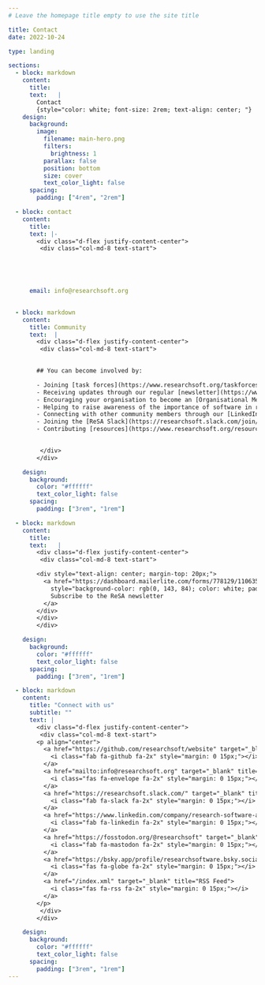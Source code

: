 ```yaml
---
# Leave the homepage title empty to use the site title

title: Contact
date: 2022-10-24

type: landing

sections:
  - block: markdown
    content:
      title: 
      text:   |
        Contact
        {style="color: white; font-size: 2rem; text-align: center; "}
    design:
      background:
        image:
          filename: main-hero.png
          filters:
            brightness: 1
          parallax: false
          position: bottom
          size: cover
          text_color_light: false  
      spacing:
        padding: ["4rem", "2rem"]

  - block: contact
    content:
      title: 
      text: |-
        <div class="d-flex justify-content-center">
         <div class="col-md-8 text-start">

       



      email: info@researchsoft.org 
      

  - block: markdown
    content:
      title: Community
      text:  |
        <div class="d-flex justify-content-center">
         <div class="col-md-8 text-start">
         

        ## You can become involved by:

        - Joining [task forces](https://www.researchsoft.org/taskforces) focused on specific activities  
        - Receiving updates through our regular [newsletter](https://www.researchsoft.org/news)  
        - Encouraging your organisation to become an [Organisational Member](https://www.researchsoft.org/about/membership), [support a task force](https://www.researchsoft.org/taskforces/tf-support), or             make a [donation](https://www.researchsoft.org/taskforces/tf-support)  
        - Helping to raise awareness of the importance of software in research through use of [ReSA resources](https://www.researchsoft.org/resource/resa-resources)  
        - Connecting with other community members through our [LinkedIn](https://www.linkedin.com/company/research-software-alliance/) or at our [events](https://www.researchsoft.org/events/resa-events)  
        - Joining the [ReSA Slack](https://researchsoft.slack.com/join/shared_invite/zt-1flmrglww-SoWjAK_5TJyqLU_~Jx697w#/shared-invite/email) for decision-makers and key influencers to share what’s                  happening in the community  
        - Contributing [resources](https://www.researchsoft.org/resource/resa-resources) and [guidelines](https://www.researchsoft.org/resource/guidelines); ideas for [task forces]                    (https://www.researchsoft.org/taskforces), [events](https://www.researchsoft.org/events/resa-events), and [news](https://www.researchsoft.org/news); or if you have other ideas for ReSA then [let us know]  (mailto:info@researchsoft.org)  

       
         </div>
        </div>         

    design:
      background:
        color: "#ffffff"
        text_color_light: false  
      spacing:
        padding: ["3rem", "1rem"]

  - block: markdown
    content:
      title:
      text:   | 
        <div class="d-flex justify-content-center">
         <div class="col-md-8 text-start">

        <div style="text-align: center; margin-top: 20px;">
          <a href="https://dashboard.mailerlite.com/forms/778129/110635094443558050/share" target="_blank" 
            style="background-color: rgb(0, 143, 84); color: white; padding: 10px 20px; border-radius: 6px; text-decoration: none; display: inline-block; border: 1px solid #ccc;">
            Subscribe to the ReSA newsletter
          </a>
        </div>
        </div>
        </div>  

    design:
      background:
        color: "#ffffff"
        text_color_light: false
      spacing:
        padding: ["3rem", "1rem"]

  - block: markdown
    content:
      title: "Connect with us"
      subtitle: ""
      text: |
        <div class="d-flex justify-content-center">
         <div class="col-md-8 text-start">      
        <p align="center">
          <a href="https://github.com/researchsoft/website" target="_blank" title="GitHub">
            <i class="fab fa-github fa-2x" style="margin: 0 15px;"></i>
          </a>
          <a href="mailto:info@researchsoft.org" target="_blank" title="Email">
            <i class="fas fa-envelope fa-2x" style="margin: 0 15px;"></i>
          </a>
          <a href="https://researchsoft.slack.com/" target="_blank" title="Slack">
            <i class="fab fa-slack fa-2x" style="margin: 0 15px;"></i>
          </a>
          <a href="https://www.linkedin.com/company/research-software-alliance/" target="_blank" title="LinkedIn">
            <i class="fab fa-linkedin fa-2x" style="margin: 0 15px;"></i>
          </a>
          <a href="https://fosstodon.org/@researchsoft" target="_blank" title="Mastodon">
            <i class="fab fa-mastodon fa-2x" style="margin: 0 15px;"></i>
          </a>
          <a href="https://bsky.app/profile/researchsoftware.bsky.social" target="_blank" title="Bluesky">
            <i class="fas fa-globe fa-2x" style="margin: 0 15px;"></i>
          </a> 
          <a href="/index.xml" target="_blank" title="RSS Feed">
            <i class="fas fa-rss fa-2x" style="margin: 0 15px;"></i>
          </a>
        </p>
         </div>
        </div>  

    design:
      background:
        color: "#ffffff"
        text_color_light: false
      spacing:
        padding: ["3rem", "1rem"]        
---
```

